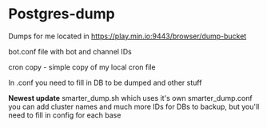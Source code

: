 # Postgres-dump

Dumps for me located in https://play.min.io:9443/browser/dump-bucket


bot.conf file with bot and channel IDs

cron copy - simple copy of my local cron file


In .conf you need to fill in DB to be dumped and other stuff

**Newest update**
smarter_dump.sh which uses it's own smarter_dump.conf
you can add cluster names and much more IDs for DBs to backup, but you'll need to fill in config for each base

